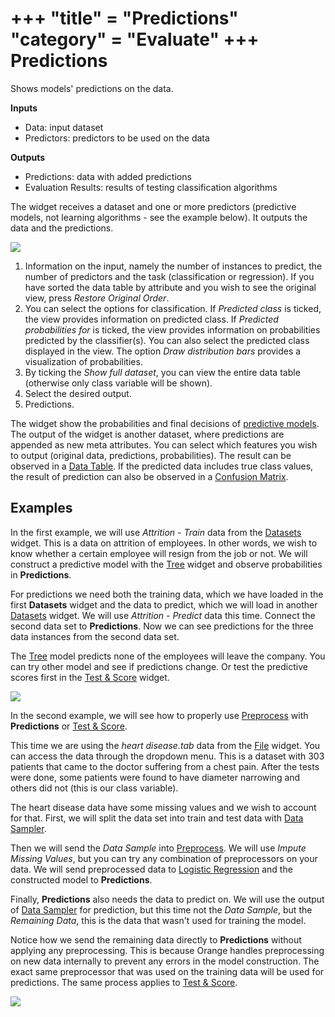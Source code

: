 +++
"title" = "Predictions"
"category" = "Evaluate"
+++
Predictions
===========

Shows models' predictions on the data.

**Inputs**

- Data: input dataset
- Predictors: predictors to be used on the data

**Outputs**

- Predictions: data with added predictions
- Evaluation Results: results of testing classification algorithms

The widget receives a dataset and one or more predictors (predictive models, not learning algorithms - see the example below). It outputs the data and the predictions.

![](../images/Predictions-stamped.png)

1. Information on the input, namely the number of instances to predict, the number of predictors and the task (classification or regression). If you have sorted the data table by attribute and you wish to see the original view, press *Restore Original Order*.
2. You can select the options for classification. If *Predicted class* is ticked, the view provides information on predicted class. If *Predicted probabilities for* is ticked, the view provides information on probabilities predicted by the classifier(s). You can also select the predicted class displayed in the view. The option *Draw distribution bars* provides a visualization of probabilities.
3. By ticking the *Show full dataset*, you can view the entire data table (otherwise only class variable will be shown).
4. Select the desired output.
5. Predictions.

The widget show the probabilities and final decisions of [predictive models](https://en.wikipedia.org/wiki/Predictive_modelling). The output of the widget is another dataset, where predictions are appended as new meta attributes. You can select which features you wish to output (original data, predictions, probabilities). The result can be observed in a [Data Table](../data/datatable.md). If the predicted data includes true class values, the result of prediction can also be observed in a [Confusion Matrix](../../evaluate/confusionmatrix/).

Examples
--------

In the first example, we will use *Attrition - Train* data from the [Datasets](../../data/datasets/) widget. This is a data on attrition of employees. In other words, we wish to know whether a certain employee will resign from the job or not. We will construct a predictive model with the [Tree](../../model/tree/) widget and observe probabilities in **Predictions**.

For predictions we need both the training data, which we have loaded in the first **Datasets** widget and the data to predict, which we will load in another [Datasets](../../data/datasets/) widget. We will use *Attrition - Predict* data this time. Connect the second data set to **Predictions**. Now we can see predictions for the three data instances from the second data set.

The [Tree](../../model/tree/) model predicts none of the employees will leave the company. You can try other model and see if predictions change. Or test the predictive scores first in the [Test & Score](../../evaluate/testandscore/) widget.

![](../images/Predictions-Example1.png)

In the second example, we will see how to properly use [Preprocess](../data/preprocess.md) with **Predictions** or [Test & Score](../../evaluate/testandscore/).

This time we are using the *heart disease.tab* data from the [File](../../data/file/) widget. You can access the data through the dropdown menu. This is a dataset with 303 patients that came to the doctor suffering from a chest pain. After the tests were done, some patients were found to have diameter narrowing and others did not (this is our class variable).

The heart disease data have some missing values and we wish to account for that. First, we will split the data set into train and test data with [Data Sampler](../../data/datasampler/).

Then we will send the *Data Sample* into [Preprocess](../data/preprocess.md). We will use *Impute Missing Values*, but you can try any combination of preprocessors on your data. We will send preprocessed data to [Logistic Regression](../../model/logisticregression/) and the constructed model to **Predictions**.

Finally, **Predictions** also needs the data to predict on. We will use the output of [Data Sampler](../../data/datasampler/) for prediction, but this time not the *Data Sample*, but the *Remaining Data*, this is the data that wasn't used for training the model.

Notice how we send the remaining data directly to **Predictions** without applying any preprocessing. This is because Orange handles preprocessing on new data internally to prevent any errors in the model construction. The exact same preprocessor that was used on the training data will be used for predictions. The same process applies to [Test & Score](../../evaluate/testandscore/).

![](../images/Predictions-Example2.png)
